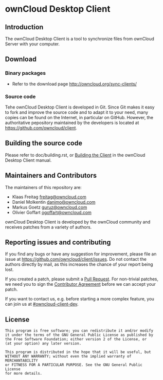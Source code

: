# ownCloud Desktop Client

## Introduction

The ownCloud Desktop Client is a tool to synchronize files from ownCloud Server
with your computer.

## Download

### Binary packages

* Refer to the download page http://owncloud.org/sync-clients/

### Source code

Tehe ownCloud Desktop Client is developed in Git. Since Git makes it easy to
fork and improve the source code and to adapt it to your need, many copies
can be found on the Internet, in particular on GitHub. However, the
authoritative pepository maintained by the developers is located at
https://github.com/owncloud/client.

## Building the source code

Please refer to doc/building.rst, or
[Building the Client](http://doc.owncloud.org/desktop/1.5/building.html)
in the ownCloud Desktop Client manual.

## Maintainers and Contributors

The maintainers of this repository are:

* Klaas Freitag <freitag@owncloud.com>
* Daniel Molkentin <danimo@owncloud.com>
* Markus Goetz <guruz@owncloud.com>
* Olivier Goffart <ogoffart@owncloud.com>

ownCloud Desktop Client is developed by the ownCloud community and receives
patches from a variety of authors.

## Reporting issues and contributing

If you find any bugs or have any suggestion for improvement, please
file an issue at https://github.com/owncloud/client/issues. Do not
contact the authors directly by mail, as this increases the chance
of your report being lost.

If you created a patch, please submit a [Pull
Request](https://github.com/owncloud/mirall/pulls). For non-trivial
patches, we need you to sign the [Contributor
Agreement](https://owncloud.org/contribute/agreement) before
we can accept your patch.

If you want to contact us, e.g. before starting a more complex feature,
you can join us at
[#owncloud-client-dev](irc://irc.freenode.net/#owncloud-client-dev).

## License

    This program is free software; you can redistribute it and/or modify
    it under the terms of the GNU General Public License as published by
    the Free Software Foundation; either version 2 of the License, or
    (at your option) any later version.

    This program is distributed in the hope that it will be useful, but
    WITHOUT ANY WARRANTY; without even the implied warranty of MERCHANTABILITY
    or FITNESS FOR A PARTICULAR PURPOSE. See the GNU General Public License
    for more details.


